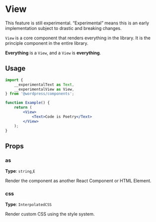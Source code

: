 # View

<div class="callout callout-alert">
This feature is still experimental. “Experimental” means this is an early implementation subject to drastic and breaking changes.
</div>

`View` is a core component that renders everything in the library. It is the principle component in the entire library.

**Everything** is a `View`, and a `View` is **everything**.

## Usage

```jsx
import {
	__experimentalText as Text,
	__experimentalView as View,
} from '@wordpress/components';

function Example() {
	return (
		<View>
			<Text>Code is Poetry</Text>
		</View>
	);
}
```

## Props

### as

**Type**: `string`,`E`

Render the component as another React Component or HTML Element.

### css

**Type**: `InterpolatedCSS`

Render custom CSS using the style system.
